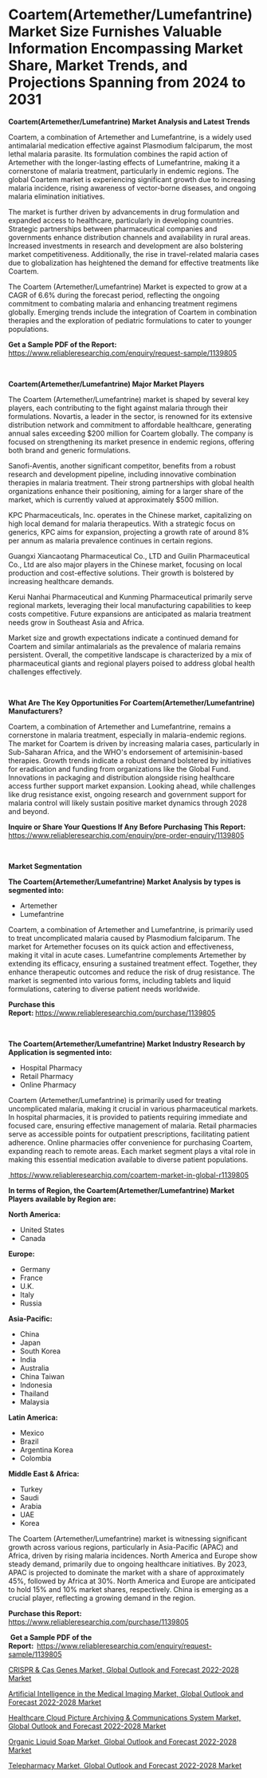 <p><h1>Coartem(Artemether/Lumefantrine) Market Size Furnishes Valuable Information Encompassing Market Share, Market Trends, and Projections Spanning from 2024 to 2031</h1></p><p><strong>Coartem(Artemether/Lumefantrine) Market Analysis and Latest Trends</strong></p>
<p><p>Coartem, a combination of Artemether and Lumefantrine, is a widely used antimalarial medication effective against Plasmodium falciparum, the most lethal malaria parasite. Its formulation combines the rapid action of Artemether with the longer-lasting effects of Lumefantrine, making it a cornerstone of malaria treatment, particularly in endemic regions. The global Coartem market is experiencing significant growth due to increasing malaria incidence, rising awareness of vector-borne diseases, and ongoing malaria elimination initiatives.</p><p>The market is further driven by advancements in drug formulation and expanded access to healthcare, particularly in developing countries. Strategic partnerships between pharmaceutical companies and governments enhance distribution channels and availability in rural areas. Increased investments in research and development are also bolstering market competitiveness. Additionally, the rise in travel-related malaria cases due to globalization has heightened the demand for effective treatments like Coartem.</p><p>The Coartem (Artemether/Lumefantrine) Market is expected to grow at a CAGR of 6.6% during the forecast period, reflecting the ongoing commitment to combating malaria and enhancing treatment regimens globally. Emerging trends include the integration of Coartem in combination therapies and the exploration of pediatric formulations to cater to younger populations.</p></p>
<p><strong>Get a Sample PDF of the Report:&nbsp;</strong> <a href="https://www.reliableresearchiq.com/enquiry/request-sample/1139805?utm_campaign=1472&utm_medium=2&utm_source=Github&utm_content=ia&utm_term=14102024&utm_id=coartemartemetherlumefantrine">https://www.reliableresearchiq.com/enquiry/request-sample/1139805</a></p>
<p>&nbsp;</p>
<p><strong>Coartem(Artemether/Lumefantrine) Major Market Players</strong></p>
<p><p>The Coartem (Artemether/Lumefantrine) market is shaped by several key players, each contributing to the fight against malaria through their formulations. Novartis, a leader in the sector, is renowned for its extensive distribution network and commitment to affordable healthcare, generating annual sales exceeding $200 million for Coartem globally. The company is focused on strengthening its market presence in endemic regions, offering both brand and generic formulations.</p><p>Sanofi-Aventis, another significant competitor, benefits from a robust research and development pipeline, including innovative combination therapies in malaria treatment. Their strong partnerships with global health organizations enhance their positioning, aiming for a larger share of the market, which is currently valued at approximately $500 million.</p><p>KPC Pharmaceuticals, Inc. operates in the Chinese market, capitalizing on high local demand for malaria therapeutics. With a strategic focus on generics, KPC aims for expansion, projecting a growth rate of around 8% per annum as malaria prevalence continues in certain regions.</p><p>Guangxi Xiancaotang Pharmaceutical Co., LTD and Guilin Pharmaceutical Co., Ltd are also major players in the Chinese market, focusing on local production and cost-effective solutions. Their growth is bolstered by increasing healthcare demands.</p><p>Kerui Nanhai Pharmaceutical and Kunming Pharmaceutical primarily serve regional markets, leveraging their local manufacturing capabilities to keep costs competitive. Future expansions are anticipated as malaria treatment needs grow in Southeast Asia and Africa.</p><p>Market size and growth expectations indicate a continued demand for Coartem and similar antimalarials as the prevalence of malaria remains persistent. Overall, the competitive landscape is characterized by a mix of pharmaceutical giants and regional players poised to address global health challenges effectively.</p></p>
<p>&nbsp;</p>
<p><strong>What Are The Key Opportunities For Coartem(Artemether/Lumefantrine) Manufacturers?</strong></p>
<p><p>Coartem, a combination of Artemether and Lumefantrine, remains a cornerstone in malaria treatment, especially in malaria-endemic regions. The market for Coartem is driven by increasing malaria cases, particularly in Sub-Saharan Africa, and the WHO's endorsement of artemisinin-based therapies. Growth trends indicate a robust demand bolstered by initiatives for eradication and funding from organizations like the Global Fund. Innovations in packaging and distribution alongside rising healthcare access further support market expansion. Looking ahead, while challenges like drug resistance exist, ongoing research and government support for malaria control will likely sustain positive market dynamics through 2028 and beyond.</p></p>
<p><strong>Inquire or Share Your Questions If Any Before Purchasing This Report:</strong> <a href="https://www.reliableresearchiq.com/enquiry/pre-order-enquiry/1139805?utm_campaign=1472&utm_medium=2&utm_source=Github&utm_content=ia&utm_term=14102024&utm_id=coartemartemetherlumefantrine">https://www.reliableresearchiq.com/enquiry/pre-order-enquiry/1139805</a></p>
<p>&nbsp;</p>
<p><strong>Market Segmentation</strong></p>
<p><strong>The Coartem(Artemether/Lumefantrine) Market Analysis by types is segmented into:</strong></p>
<p><ul><li>Artemether</li><li>Lumefantrine</li></ul></p>
<p><p>Coartem, a combination of Artemether and Lumefantrine, is primarily used to treat uncomplicated malaria caused by Plasmodium falciparum. The market for Artemether focuses on its quick action and effectiveness, making it vital in acute cases. Lumefantrine complements Artemether by extending its efficacy, ensuring a sustained treatment effect. Together, they enhance therapeutic outcomes and reduce the risk of drug resistance. The market is segmented into various forms, including tablets and liquid formulations, catering to diverse patient needs worldwide.</p></p>
<p><strong>Purchase this Report:&nbsp;</strong><a href="https://www.reliableresearchiq.com/purchase/1139805?utm_campaign=1472&utm_medium=2&utm_source=Github&utm_content=ia&utm_term=14102024&utm_id=coartemartemetherlumefantrine">https://www.reliableresearchiq.com/purchase/1139805</a></p>
<p>&nbsp;</p>
<p><strong>The Coartem(Artemether/Lumefantrine) Market Industry Research by Application is segmented into:</strong></p>
<p><ul><li>Hospital Pharmacy</li><li>Retail Pharmacy</li><li>Online Pharmacy</li></ul></p>
<p><p>Coartem (Artemether/Lumefantrine) is primarily used for treating uncomplicated malaria, making it crucial in various pharmaceutical markets. In hospital pharmacies, it is provided to patients requiring immediate and focused care, ensuring effective management of malaria. Retail pharmacies serve as accessible points for outpatient prescriptions, facilitating patient adherence. Online pharmacies offer convenience for purchasing Coartem, expanding reach to remote areas. Each market segment plays a vital role in making this essential medication available to diverse patient populations.</p></p>
<p><a href="https://www.reliableresearchiq.com/coartem-market-in-global-r1139805?utm_campaign=1472&utm_medium=2&utm_source=Github&utm_content=ia&utm_term=14102024&utm_id=coartemartemetherlumefantrine">&nbsp;https://www.reliableresearchiq.com/coartem-market-in-global-r1139805</a></p>
<p><strong>In terms of Region, the Coartem(Artemether/Lumefantrine) Market Players available by Region are:</strong></p>
<p>
    <p> <strong> North America: </strong>
        <ul>
            <li>United States</li>
            <li>Canada</li>
        </ul>
        </p> 
    <p> <strong> Europe: </strong>
        <ul>
            <li>Germany</li>
            <li>France</li>
            <li>U.K.</li>
            <li>Italy</li>
            <li>Russia</li>
        </ul>
        </p> 
    <p> <strong> Asia-Pacific: </strong>
        <ul>
            <li>China</li>
            <li>Japan</li>
            <li>South Korea</li>
            <li>India</li>
            <li>Australia</li>
            <li>China Taiwan</li>
            <li>Indonesia</li>
            <li>Thailand</li>
            <li>Malaysia</li>
        </ul>
        </p> 
    <p> <strong> Latin America: </strong>
        <ul>
            <li>Mexico</li>
            <li>Brazil</li>
            <li>Argentina Korea</li>
            <li>Colombia</li>
        </ul>
        </p> 
    <p> <strong> Middle East & Africa: </strong>
        <ul>
            <li>Turkey</li>
            <li>Saudi</li>
            <li>Arabia</li>
            <li>UAE</li>
            <li>Korea</li>
        </ul>
    </p>
    </p>
<p><p>The Coartem (Artemether/Lumefantrine) market is witnessing significant growth across various regions, particularly in Asia-Pacific (APAC) and Africa, driven by rising malaria incidences. North America and Europe show steady demand, primarily due to ongoing healthcare initiatives. By 2023, APAC is projected to dominate the market with a share of approximately 45%, followed by Africa at 30%. North America and Europe are anticipated to hold 15% and 10% market shares, respectively. China is emerging as a crucial player, reflecting a growing demand in the region.</p></p>
<p><strong>Purchase this Report: </strong><a href="https://www.reliableresearchiq.com/purchase/1139805?utm_campaign=1472&utm_medium=2&utm_source=Github&utm_content=ia&utm_term=14102024&utm_id=coartemartemetherlumefantrine">https://www.reliableresearchiq.com/purchase/1139805</a></p>
<p>&nbsp;<strong>Get a Sample PDF of the Report:&nbsp;&nbsp;</strong><a href="https://www.reliableresearchiq.com/enquiry/request-sample/1139805?utm_campaign=1472&utm_medium=2&utm_source=Github&utm_content=ia&utm_term=14102024&utm_id=coartemartemetherlumefantrine">https://www.reliableresearchiq.com/enquiry/request-sample/1139805</a></p>
<p><strong></strong></p>
<p><p><a href="https://www.linkedin.com/pulse/unlocking-growth-potential-strategic-analysis-crispr-cas-genes-upgef?utm_campaign=1472&utm_medium=2&utm_source=Github&utm_content=ia&utm_term=14102024&utm_id=coartemartemetherlumefantrine">CRISPR & Cas Genes Market, Global Outlook and Forecast 2022-2028 Market</a></p><p><a href="https://www.linkedin.com/pulse/artificial-intelligence-medical-imaging-market-global-exnze?utm_campaign=1472&utm_medium=2&utm_source=Github&utm_content=ia&utm_term=14102024&utm_id=coartemartemetherlumefantrine">Artificial Intelligence in the Medical Imaging Market, Global Outlook and Forecast 2022-2028 Market</a></p><p><a href="https://www.linkedin.com/pulse/unveiling-market-trends-global-healthcare-cloud-picture-archiving-auntf?utm_campaign=1472&utm_medium=2&utm_source=Github&utm_content=ia&utm_term=14102024&utm_id=coartemartemetherlumefantrine">Healthcare Cloud Picture Archiving & Communications System Market, Global Outlook and Forecast 2022-2028 Market</a></p><p><a href="https://www.linkedin.com/pulse/competitive-intelligence-organic-liquid-soap-market-global-outlook-c6oxf?utm_campaign=1472&utm_medium=2&utm_source=Github&utm_content=ia&utm_term=14102024&utm_id=coartemartemetherlumefantrine">Organic Liquid Soap Market, Global Outlook and Forecast 2022-2028 Market</a></p><p><a href="https://www.linkedin.com/pulse/future-telepharmacy-market-global-outlook-forecast-2022-2028-trends-fyowe?utm_campaign=1472&utm_medium=2&utm_source=Github&utm_content=ia&utm_term=14102024&utm_id=coartemartemetherlumefantrine">Telepharmacy Market, Global Outlook and Forecast 2022-2028 Market</a></p></p>